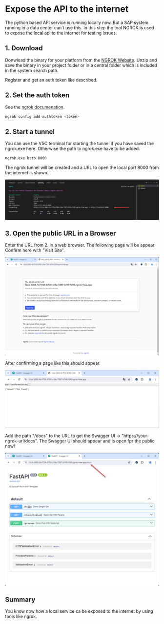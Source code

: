 # Expose the API to the internet

The python based API service is running locally now. But a SAP system running in a data center can't use this. In this step the tool NGROK is used to expose the local api to the internet for testing issues.

## 1. Download 

Donwload the binary for your platform from the [NGROK Website](https://ngrok.com/download). Unzip and save the binary in your project folder or in a central folder which is included in the system search path. 

Register and get an auth token like described.

## 2. Set the auth token

See the [ngrok documenation](https://ngrok.com/download).

```bash
ngrok config add-authtoken <token>
```

## 2. Start a tunnel

You can use the VSC terminal for starting the tunnel if you have saved the ngrok.exe here. Otherwise the path to ngrok.exe have to be added.

```bash
ngrok.exe http 8000
```

The ngrok tunnel will be created and a URL to open the local port 8000 from the internet is shown.

![ngrok status](res/ngrok_tunnel.jpg)

## 3. Open the public URL in a Browser

Enter the URL from 2. in a web browser. The following page will be appear. Confirm here with "Visit Site".

![ngrok confirm](res/ngrok_first_visit.jpg)

After confirming a page like this should appear. 

![ngrok not_found](res/ngrok_not_found.jpg)

Add the path "/docs" to the URL to get the Swagger UI -> "https://your-ngrok-url/docs". The Swagger UI should appear and is open fpr the public now!

![ngrok swagger ui](res/ngrok_swagger_ui.jpg)


## Summary

You know now how a local service ca be exposed to the internet by using tools like ngrok.
